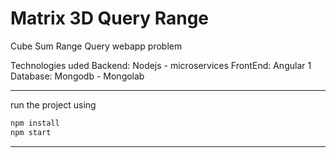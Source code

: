 # Matrix 3D Query Range


Cube Sum Range Query webapp problem 

Technologies uded
Backend: Nodejs - microservices 
FrontEnd: Angular 1
Database: Mongodb - Mongolab

---
run the project using
```javascript
npm install
npm start
```
---
